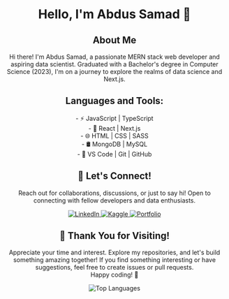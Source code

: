 <h1 align="center"> Hello, I'm Abdus Samad 👋 </h1>

<h2 align="center"> About Me </h2>

<p align='center'>Hi there! I'm Abdus Samad, a passionate MERN stack web developer and aspiring data scientist. Graduated with a Bachelor's degree in Computer Science (2023), I'm on a journey to explore the realms of data science and Next.js.</p>

<h2 align='center'>Languages and Tools:</h2>
<p align="center">
  - ⚡ JavaScript | TypeScript<br>
  - 🚀 React | Next.js<br>
  - 🌐 HTML | CSS | SASS<br>
  - 🛢️ MongoDB | MySQL<br>
  - 🔧 VS Code | Git | GitHub
</p>

<h2 align='center'>🤝 Let's Connect!</h2>
<p align="center">Reach out for collaborations, discussions, or just to say hi! Open to connecting with fellow developers and data enthusiasts.</p>

<p align="center">
  <a href="https://www.linkedin.com/in/abdussamad27/">
    <img src="https://img.shields.io/badge/-LinkedIn-blue" alt="LinkedIn">
  </a>
  <a href="https://www.kaggle.com/abdussamad27/">
    <img src="https://img.shields.io/badge/Kaggle-Profile-orange" alt="Kaggle">
  </a>
  <a href="https://65107a0acb64f60194b9fd88--jade-fairy-86a32a.netlify.app/">
    <img src="https://img.shields.io/badge/Portfolio-Visit-brightgreen" alt="Portfolio">
  </a>
</p>

<h2 align='center'>🌟 Thank You for Visiting!</h2>
<p align="center">Appreciate your time and interest. Explore my repositories, and let's build something amazing together! If you find something interesting or have suggestions, feel free to create issues or pull requests.<br>Happy coding! 🚀</p>

<p align="center">
  <img src="https://github-readme-stats.vercel.app/api/top-langs/?username=Samad-Developer&layout=compact&theme=radical" alt="Top Languages">
</p>
